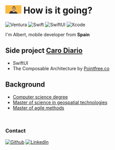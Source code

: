 <h1>
<img src="images/portrait.png" width="50" /> How is it going?
</h1>

<p> 
  <img alt="Ventura" src="https://img.shields.io/badge/macos-sonoma-purple.svg" /> 
  <img alt="Swift" src="https://img.shields.io/badge/swift-5.9-orange.svg" /> 
  <img alt="SwiftUI" src="https://img.shields.io/badge/swiftui-5.0-darkblue" />
  <img alt="Xcode" src="https://img.shields.io/badge/xcode-15-blue" />
</p>

<p>I'm Albert, mobile developer from <b>Spain</b>

<h2>Side project <a href="https://apps.apple.com/us/app/id1587496005">Caro Diario</a></h2>

<ul>
<li>SwiftUI</li>
<li>The Composable Architecture by <a href="https://www.pointfree.co">Pointfree.co</a></li>
</ul>


<h2>Background</h2>

<ul>
<li><a href="https://www.uji.es/estudis/base/2022/graus/informatica/">Computer science degree</a></li>
<li><a href="https://mastergeotech.info/">Master of science in geospatial technologies</a></li>
<li><a href="https://www.salleurl.edu/es/estudios/master-en-metodos-agiles">Master of agile methods</a></li>
</ul>

 <h3>
Contact
</h3>
<p>
<a href="https://github.com/agescura" target="_blank"><img alt="Github" src="https://img.shields.io/badge/GitHub-%2312100E.svg?&style=for-the-badge&logo=Github&logoColor=white" /></a> <a href="https://www.linkedin.com/in/agescura" target="_blank"><img alt="LinkedIn" src="https://img.shields.io/badge/linkedin-%230077B5.svg?&style=for-the-badge&logo=linkedin&logoColor=white" /></a> 
</p>
